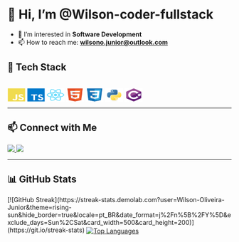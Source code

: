 # 👋 Hi, I’m @Wilson-coder-fullstack
- 👀 I’m interested in **Software Development**
- 📫 How to reach me: **[wilsono.junior@outlook.com](mailto:wilsono.junior@outlook.com)**

## 🚀 Tech Stack
<div style="display: inline_block"><br>
  <img align="center" alt="JavaScript" height="30" width="40" src="https://raw.githubusercontent.com/devicons/devicon/master/icons/javascript/javascript-plain.svg">
  <img align="center" alt="TypeScript" height="30" width="40" src="https://raw.githubusercontent.com/devicons/devicon/master/icons/typescript/typescript-plain.svg">
  <img align="center" alt="React" height="30" width="40" src="https://raw.githubusercontent.com/devicons/devicon/master/icons/react/react-original.svg">
  <img align="center" alt="HTML" height="30" width="40" src="https://raw.githubusercontent.com/devicons/devicon/master/icons/html5/html5-original.svg">
  <img align="center" alt="CSS" height="30" width="40" src="https://raw.githubusercontent.com/devicons/devicon/master/icons/css3/css3-original.svg">
  <img align="center" alt="Python" height="30" width="40" src="https://raw.githubusercontent.com/devicons/devicon/master/icons/python/python-original.svg">
  <img align="center" alt="C#" height="30" width="40" src="https://raw.githubusercontent.com/devicons/devicon/master/icons/csharp/csharp-original.svg">
</div>

---

## 📫 Connect with Me
<div>
  <a href="mailto:wilsono.junior@outlook.com">
    <img src="https://img.shields.io/badge/Microsoft_Outlook-0078D4?style=for-the-badge&logo=microsoft-outlook&logoColor=white" target="_blank">
  </a>
  <a href="https://www.linkedin.com/in/wilsonoliveirajunior/" target="_blank">
    <img src="https://img.shields.io/badge/-LinkedIn-%230077B5?style=for-the-badge&logo=linkedin&logoColor=white" target="_blank">
  </a>
</div>

---

## 📊 GitHub Stats
<div>
[![GitHub Streak](https://streak-stats.demolab.com?user=Wilson-Oliveira-Junior&theme=rising-sun&hide_border=true&locale=pt_BR&date_format=j%2Fn%5B%2FY%5D&exclude_days=Sun%2CSat&card_width=500&card_height=200)](https://git.io/streak-stats)
  <a href="https://github.com/Wilson-Oliveira-Junior/convoychat">
    <img height="200" align="center" src="https://github-readme-stats.vercel.app/api/top-langs?username=Wilson-Oliveira-Junior&layout=compact&langs_count=8&theme=transparent" alt="Top Languages" />
  </a>
</div>

